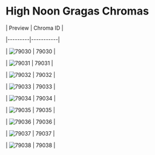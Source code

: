 # High Noon Gragas Chromas


| Preview | Chroma ID |

|---------|-----------|

| ![79030](https://raw.communitydragon.org/latest/plugins/rcp-be-lol-game-data/global/default/v1/champion-chroma-images/79/79030.png) | 79030 |

| ![79031](https://raw.communitydragon.org/latest/plugins/rcp-be-lol-game-data/global/default/v1/champion-chroma-images/79/79031.png) | 79031 |

| ![79032](https://raw.communitydragon.org/latest/plugins/rcp-be-lol-game-data/global/default/v1/champion-chroma-images/79/79032.png) | 79032 |

| ![79033](https://raw.communitydragon.org/latest/plugins/rcp-be-lol-game-data/global/default/v1/champion-chroma-images/79/79033.png) | 79033 |

| ![79034](https://raw.communitydragon.org/latest/plugins/rcp-be-lol-game-data/global/default/v1/champion-chroma-images/79/79034.png) | 79034 |

| ![79035](https://raw.communitydragon.org/latest/plugins/rcp-be-lol-game-data/global/default/v1/champion-chroma-images/79/79035.png) | 79035 |

| ![79036](https://raw.communitydragon.org/latest/plugins/rcp-be-lol-game-data/global/default/v1/champion-chroma-images/79/79036.png) | 79036 |

| ![79037](https://raw.communitydragon.org/latest/plugins/rcp-be-lol-game-data/global/default/v1/champion-chroma-images/79/79037.png) | 79037 |

| ![79038](https://raw.communitydragon.org/latest/plugins/rcp-be-lol-game-data/global/default/v1/champion-chroma-images/79/79038.png) | 79038 |